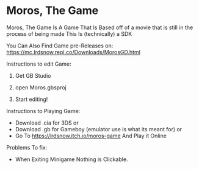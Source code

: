 # Moros, The Game
Moros, The Game Is A Game That Is Based off of a movie that is still in the process of being made 
This Is (technically) a SDK

You Can Also Find Game pre-Releases on: https://mc.lrdsnow.repl.co/Downloads/MorosGD.html

Instructions to edit Game:
1. Get GB Studio

2. open Moros.gbsproj

3. Start editing!

Instructions to Playing Game:
- Download .cia for 3DS
or
- Download .gb for Gameboy (emulator use is what its meant for)
or
- Go To https://lrdsnow.itch.io/moros-game And Play it Online

Problems To fix:
- When Exiting Minigame Nothing is Clickable.
